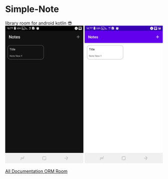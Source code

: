 # Simple-Note
library room for android kotlin :sunglasses:
<br>
<img src="https://github.com/alirezabashi98/Simple-Note/raw/master/img001.jpg" alt="image demo app theme night" title="Night theme" width="250" height="440" />
<img src="https://github.com/alirezabashi98/Simple-Note/raw/master/img002.jpg" alt="image demo app" title="Theme of the day" width="250" height="440" />


[All Documentation ORM Room](https://developer.android.com/training/data-storage/room)
